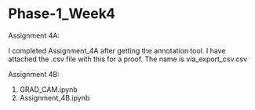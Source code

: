 # Phase-1_Week4


Assignment 4A:

I completed Assignment_4A after getting the annotation tool. I have attached the .csv file with this for a proof.
The name is via_export_csv.csv



Assignment 4B:

1) GRAD_CAM.ipynb
2) Assignment_4B.ipynb
